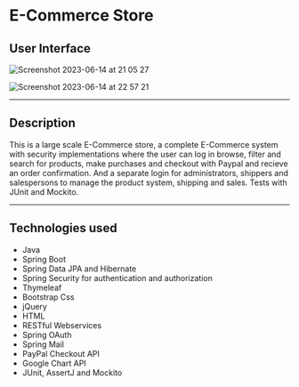 # E-Commerce Store

## User Interface

![Screenshot 2023-06-14 at 21 05 27](https://github.com/AnnaAxelsson051/Open_AI_Codex/assets/103879144/c5a974e1-7ef2-40df-882b-984f426c68a1)

![Screenshot 2023-06-14 at 22 57 21](https://github.com/AnnaAxelsson051/Open_AI_Codex/assets/103879144/1fa12f53-9c91-4b8b-bd9d-fecc01790942)

---

## Description

This is a large scale E-Commerce store, a complete E-Commerce system with security implementations where the user can log in browse, filter and search for products, make purchases and checkout with Paypal and recieve an order confirmation. And a separate login for administrators, shippers and salespersons to manage the product system, shipping and sales. Tests with JUnit and Mockito.

--- 

## Technologies used

 - Java
 - Spring Boot
 - Spring Data JPA and Hibernate
 - Spring Security for authentication and authorization
 - Thymeleaf
 - Bootstrap Css
 - jQuery
 - HTML
 - RESTful Webservices
 - Spring OAuth 
 - Spring Mail 
 - PayPal Checkout API 
 - Google Chart API 
 - JUnit, AssertJ and Mockito 
